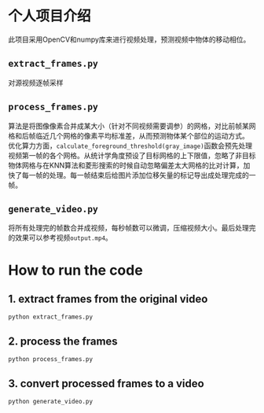 # 个人项目介绍
此项目采用OpenCV和numpy库来进行视频处理，预测视频中物体的移动相位。
## `extract_frames.py`
对源视频逐帧采样
## `process_frames.py`
算法是将图像像素合并成某大小（针对不同视频需要调参）的网格，对比前帧某网格和后帧临近几个网格的像素平均标准差，从而预测物体某个部位的运动方式。
优化算力方面，`calculate_foreground_threshold(gray_image)`函数会预先处理视频第一帧的各个网格。从统计学角度预设了目标网格的上下限值，忽略了非目标物体网格与在KNN算法和菱形搜索的时候自动忽略偏差太大网格的比对计算，加快了每一帧的处理。每一帧结束后给图片添加位移矢量的标记导出成处理完成的一帧。
## `generate_video.py`
将所有处理完的帧数合并成视频，每秒帧数可以微调，压缩视频大小。最后处理完的效果可以参考视频`output.mp4`。
# How to run the code
## 1. extract frames from the original video
`python extract_frames.py`
## 2. process the frames
`python process_frames.py`
## 3. convert processed frames to a video
`python generate_video.py`
